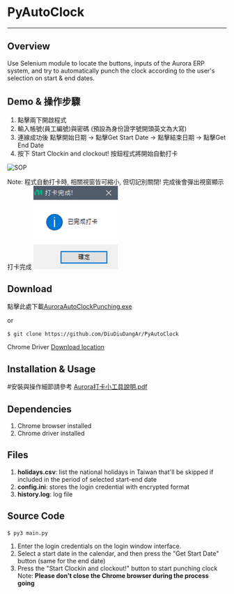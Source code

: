 # PyAutoClock
---
## Overview
Use Selenium module to  locate the buttons, inputs of the Aurora ERP system, and try to automatically punch the clock according to the user's selection on start & end dates.

## Demo & 操作步驟
1. 點擊兩下開啟程式
2. 輸入帳號(員工編號)與密碼 (預設為身份證字號開頭英文為大寫)
3. 連線成功後 點擊開始日期 -> 點擊Get Start Date -> 點擊結束日期 -> 點擊Get End Date
4. 按下 Start Clockin and clockout! 按鈕程式將開始自動打卡

![SOP](https://github.com/DiuDiuDangAr/PyAutoClock/blob/main/appendix/sop_.gif)

Note: 程式自動打卡時, 相關視窗皆可縮小, 但切記別關閉! 完成後會彈出視窗顯示打卡完成
![finished](https://github.com/DiuDiuDangAr/PyAutoClock/blob/main/appendix/finished.PNG)

## Download
點擊此處下載[AuroraAutoClockPunching.exe](https://github.com/DiuDiuDangAr/PyAutoClock/releases/)

or

    $ git clone https://github.com/DiuDiuDangAr/PyAutoClock

Chrome Driver [Download location](https://chromedriver.chromium.org/downloads)

## Installation & Usage
#安裝與操作細節請參考 [Aurora打卡小工具說明.pdf](https://github.com/DiuDiuDangAr/PyAutoClock/blob/main/Aurora%E6%89%93%E5%8D%A1%E5%B0%8F%E5%B7%A5%E5%85%B7%E8%AA%AA%E6%98%8E.pdf)

## Dependencies
1. Chrome browser installed
2. Chrome driver installed

## Files
1. **holidays.csv**: list the national holidays in Taiwan that'll be skipped if included in the period of selected start-end date
2. **config.ini**: stores the login credential with encrypted format
3. **history.log**: log file

## Source Code
    $ py3 main.py
1. Enter the login credentials on the login window interface.
2. Select a start date in the calendar, and then press the "Get Start Date" button (same for the end date)
3. Press the "Start Clockin and clockout!" button to start punching clock
Note: **Please don't close the Chrome browser during the process going**
